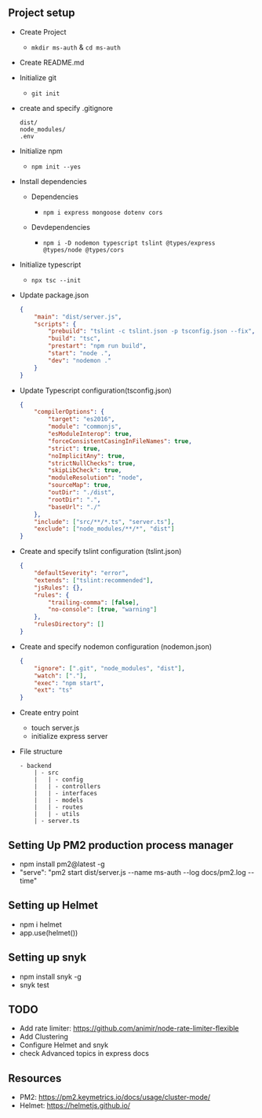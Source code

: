 ## Project setup

-   Create Project

    -   `mkdir ms-auth` & `cd ms-auth`

-   Create README.md

-   Initialize git

    -   `git init`

-   create and specify .gitignore

    ```
    dist/
    node_modules/
    .env
    ```

-   Initialize npm

    -   `npm init --yes`

-   Install dependencies

    -   Dependencies

        -   `npm i express mongoose dotenv cors`

    -   Devdependencies
        -   `npm i -D nodemon typescript tslint @types/express @types/node @types/cors`

-   Initialize typescript

    -   `npx tsc --init`

-   Update package.json

    ```json
    {
        "main": "dist/server.js",
        "scripts": {
            "prebuild": "tslint -c tslint.json -p tsconfig.json --fix",
            "build": "tsc",
            "prestart": "npm run build",
            "start": "node .",
            "dev": "nodemon ."
        }
    }
    ```

-   Update Typescript configuration(tsconfig.json)

    ```json
    {
        "compilerOptions": {
            "target": "es2016",
            "module": "commonjs",
            "esModuleInterop": true,
            "forceConsistentCasingInFileNames": true,
            "strict": true,
            "noImplicitAny": true,
            "strictNullChecks": true,
            "skipLibCheck": true,
            "moduleResolution": "node",
            "sourceMap": true,
            "outDir": "./dist",
            "rootDir": ".",
            "baseUrl": "./"
        },
        "include": ["src/**/*.ts", "server.ts"],
        "exclude": ["node_modules/**/*", "dist"]
    }
    ```

-   Create and specify tslint configuration (tslint.json)

    ```json
    {
        "defaultSeverity": "error",
        "extends": ["tslint:recommended"],
        "jsRules": {},
        "rules": {
            "trailing-comma": [false],
            "no-console": [true, "warning"]
        },
        "rulesDirectory": []
    }
    ```

-   Create and specify nodemon configuration (nodemon.json)

    ```json
    {
        "ignore": [".git", "node_modules", "dist"],
        "watch": ["."],
        "exec": "npm start",
        "ext": "ts"
    }
    ```

-   Create entry point

    -   touch server.js
    -   initialize express server

-   File structure

    ```
    - backend
        | - src
        |   | - config
        |   | - controllers
        |   | - interfaces
        |   | - models
        |   | - routes
        |   | - utils
        | - server.ts
    ```

## Setting Up PM2 production process manager

-   npm install pm2@latest -g
-   "serve": "pm2 start dist/server.js --name ms-auth --log docs/pm2.log --time"

## Setting up Helmet

-   npm i helmet
-   app.use(helmet())

## Setting up snyk

-   npm install snyk -g
-   snyk test

## TODO

-   Add rate limiter: https://github.com/animir/node-rate-limiter-flexible
-   Add Clustering
-   Configure Helmet and snyk
-   check Advanced topics in express docs

## Resources

-   PM2: https://pm2.keymetrics.io/docs/usage/cluster-mode/
-   Helmet: https://helmetjs.github.io/
